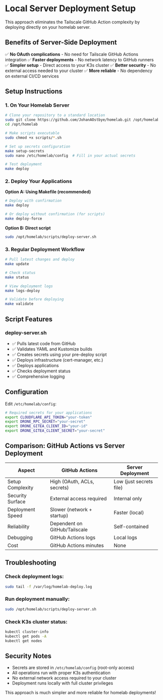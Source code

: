 # Local Server Deployment Setup

This approach eliminates the Tailscale GitHub Action complexity by deploying directly on your homelab server.

## Benefits of Server-Side Deployment

✅ **No OAuth complications** - No need for Tailscale GitHub Actions integration
✅ **Faster deployments** - No network latency to GitHub runners
✅ **Simpler setup** - Direct access to your K3s cluster
✅ **Better security** - No external access needed to your cluster
✅ **More reliable** - No dependency on external CI/CD services

## Setup Instructions

### 1. On Your Homelab Server

```bash
# Clone your repository to a standard location
sudo git clone https://github.com/JohanAOstbye/homelab.git /opt/homelab
cd /opt/homelab

# Make scripts executable
sudo chmod +x scripts/*.sh

# Set up secrets configuration
make setup-secrets
sudo nano /etc/homelab/config  # Fill in your actual secrets

# Test deployment
make deploy
```

### 2. Deploy Your Applications

**Option A: Using Makefile (recommended)**
```bash
# Deploy with confirmation
make deploy

# Or deploy without confirmation (for scripts)
make deploy-force
```

**Option B: Direct script**
```bash
sudo /opt/homelab/scripts/deploy-server.sh
```

### 3. Regular Deployment Workflow

```bash
# Pull latest changes and deploy
make update

# Check status
make status

# View deployment logs
make logs-deploy

# Validate before deploying
make validate
```

## Script Features

### deploy-server.sh
- ✅ Pulls latest code from GitHub
- ✅ Validates YAML and Kustomize builds
- ✅ Creates secrets using your pre-deploy script
- ✅ Deploys infrastructure (cert-manager, etc.)
- ✅ Deploys applications
- ✅ Checks deployment status
- ✅ Comprehensive logging

## Configuration

Edit `/etc/homelab/config`:

```bash
# Required secrets for your applications
export CLOUDFLARE_API_TOKEN="your-token"
export DRONE_RPC_SECRET="your-secret"
export DRONE_GITEA_CLIENT_ID="your-id"  
export DRONE_GITEA_CLIENT_SECRET="your-secret"
```

## Comparison: GitHub Actions vs Server Deployment

| Aspect | GitHub Actions | Server Deployment |
|--------|---------------|-------------------|
| Setup Complexity | High (OAuth, ACLs, secrets) | Low (just secrets file) |
| Security Surface | External access required | Internal only |
| Deployment Speed | Slower (network + startup) | Faster (local) |
| Reliability | Dependent on GitHub/Tailscale | Self-contained |
| Debugging | GitHub Actions logs | Local logs |
| Cost | GitHub Actions minutes | None |

## Troubleshooting

### Check deployment logs:
```bash
sudo tail -f /var/log/homelab-deploy.log
```

### Run deployment manually:
```bash
sudo /opt/homelab/scripts/deploy-server.sh
```

### Check K3s cluster status:
```bash
kubectl cluster-info
kubectl get pods -A
kubectl get nodes
```

## Security Notes

- Secrets are stored in `/etc/homelab/config` (root-only access)
- All operations run with proper K3s authentication
- No external network access required to your cluster
- Deployment runs locally with full cluster privileges

This approach is much simpler and more reliable for homelab deployments!